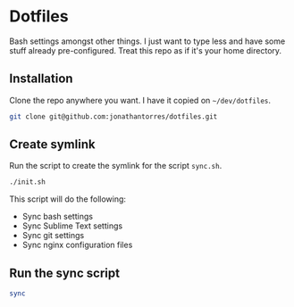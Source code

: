 # Dotfiles
Bash settings amongst other things. I just want to type less and have some stuff already pre-configured. Treat this repo as if it's your home directory.

## Installation
Clone the repo anywhere you want. I have it copied on `~/dev/dotfiles`.
```bash
git clone git@github.com:jonathantorres/dotfiles.git
```

## Create symlink
Run the script to create the symlink for the script `sync.sh`.
```bash
./init.sh
```
This script will do the following:
- Sync bash settings
- Sync Sublime Text settings
- Sync git settings
- Sync nginx configuration files

## Run the sync script
```bash
sync
```
